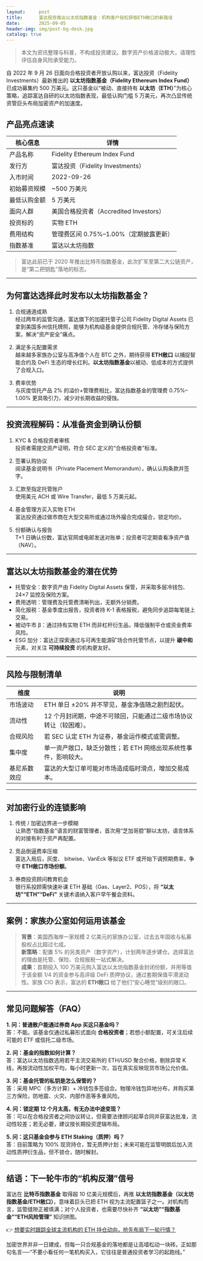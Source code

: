 ```yaml
---
layout:     post
title:      富达投资推出以太坊指数基金：机构客户轻松获取ETH敞口的新路径
date:       2025-09-05
header-img: img/post-bg-desk.jpg
catalog: true
---
```


> 本文为资讯整理与科普，不构成投资建议。数字资产价格波动极大，请理性评估自身风险承受能力。

自 2022 年 9 月 26 日面向合格投资者开放认购以来，富达投资（Fidelity Investments）最新推出的 **以太坊指数基金（Fidelity Ethereum Index Fund）** 已成功募集约 500 万美元。这只基金以“被动、直接持有 **以太坊（ETH）**”为核心策略，追踪富达自研的以太坊指数表现，最低认购门槛 5 万美元，再次凸显传统资管巨头布局加密资产的加速度。

## 产品亮点速读

| 核心信息 | 详情 |
| --- | --- |
| 产品名称 | Fidelity Ethereum Index Fund |
| 发行方 | 富达投资（Fidelity Investments） |
| 入市时间 | 2022-09-26 |
| 初始募资规模 | ~500 万美元 |
| 最低认购金额 | 5 万美元 |
| 面向人群 | 美国合格投资者（Accredited Investors） |
| 投资标的 | 实物 ETH |
| 费用结构 | 管理费区间 0.75%–1.00%（定期披露更新） |
| 指数基准 | 富达以太坊指数 |

> 富达此前已于 2020 年推出比特币指数基金，此次扩军至第二大公链资产，是“第二把钥匙”落地的标志。

---

## 为何富达选择此时发布以太坊指数基金？

1. 合规通道成熟  
   经过两年的监管沟通，富达旗下的加密托管子公司 Fidelity Digital Assets 已拿到美国多州信托牌照，能够为机构级基金提供合规托管、冷存储与保险方案，解决“资产安全”痛点。

2. 满足多元配置需求  
   越来越多家族办公室与高净值个人在 BTC 之外，期待获得 **ETH敞口** 以捕捉智能合约及 DeFi 生态的增长红利。**以太坊指数基金**以被动、低成本的方式提供了合规入口。

3. 费率优势  
   与灰度信托产品 2% 的溢价+管理费相比，富达指数基金的管理费 0.75%–1.00% 更具吸引力，减少对长期收益的侵蚀。

---

## 投资流程解码：从准备资金到确认份额

1. KYC & 合格投资者审核  
   投资者需提交资产证明，符合 SEC 定义的“合格投资者”标准。

2. 签署认购协议  
   阅读基金说明书（Private Placement Memorandum），确认认购条款并签字。

3. 汇款至指定托管账户  
   使用美元 ACH 或 Wire Transfer，最低 5 万美元起。

4. 基金管理方买入实物 ETH  
   富达投资通过做市商在大型交易所或通过场外撮合完成撮合，锁定均价。

5. 份额确认与报告  
   T+1 日确认份数，富达官网或电邮发送对账单；投资者可定期查看净资产值（NAV）。

---

## 富达以太坊指数基金的潜在优势

- 托管安全：数字资产由 Fidelity Digital Assets 保管，并采取多层冷钱包、24×7 监控及保险方案。  
- 费用透明：管理费及托管费清晰列出，无额外分销费。  
- 简化报税：基金季度出报告，投资者持 K-1 表格报税，避免同步追踪每笔链上交易。  
- 被动牛市 β：通过持有实物 ETH 而非杠杆衍生品，降低强制平仓或资金费率风险。  
- ESG 加分：富达正探索通过与可再生能源矿场合作托管节点，以提升 **碳中和** 元素，对关注 **可持续投资** 的机构更友好。

---

## 风险与限制清单

| 维度 | 说明 |
| --- | --- |
| 市场波动 | ETH 单日 ±20% 并不罕见，基金净值随之剧烈起伏。 |
| 流动性 | 12 个月封闭期，中途不可赎回，只能通过二级市场协议转让（较困难）。 |
| 合规风险 | 若 SEC 认定 ETH 为证券，基金运作模式或需调整。 |
| 集中度 | 单一资产敞口，缺乏分散性；若 ETH 网络出现系统性事件，影响较大。 |
| 基尼系数效应 | 富达的大型订单可能对市场造成临时滑点，增加交易成本。 |

---

## 对加密行业的连锁影响

1. 传统 / 加密边界进一步模糊  
   让熟悉“指数基金”语言的财富管理者，首次用“芝加哥腔”聊以太坊，语言体系的对接有利于资产再配置。

2. 竞品倒逼费率压缩  
   富达入局后，灰度、 bitwise、VanEck 等拟议 ETF 或开始下调预期费率，争夺 **ETH敞口市场份额**。

3. 券商投资顾问教育机会  
   银行系投顾需快速补课 ETH 基础（Gas、Layer2、POS），将 **“以太坊”“ETH”“DeFi”** 关键术语纳入客户早午餐会资料。

---

## 案例：家族办公室如何运用该基金

> **背景**：美国西海岸一家规模 2 亿美元的家族办公室，过去五年固收与私募股权占比超过七成。  
> **新策略**：配置 5% 的另类资产（数字资产），计划两年逐步建仓。选择富达的理由是托管、保险、合规报税一站式解决。  
> **成果**：首期投入 100 万美元购入富达以太坊指数基金封闭份额，并用等值于该金额 1/4 的资金参与高评级 DeFi 质押协议，通过套期保值平滑波动性。家族 CIO 表示，富达的 **ETH敞口** 给了他们“安心睡觉”级别的敞口。

---

## 常见问题解答（FAQ）

**1. 问：普通散户能通过券商 App 买这只基金吗？**  
答：不能。该基金仅通过私募形式面向 **合格投资者**；若想小额配置，可关注后续可能的 ETF 或信托二级市场。

**2. 问：基金的指数如何计算？**  
答：富达以太坊指数选用若干主流交易所的 ETH/USD 聚合价格，剔除异常 K 线，再按流动性加权平均，每小时更新一次，旨在真实反映现货市场公允价值。

**3. 问：基金托管的私钥是怎么保管的？**  
答：采用 MPC（多方计算）+ 冷钱包多签组合。物理冷钱包异地分布，并购买第三方保险，防地震、火灾、内部作恶等多重风险。

**4. 问：锁定期 12 个月太高，有无办法中途变现？**  
答：可以在合格投资者之间协议转让，但需要法律顾问起草合同并获富达批准，流动性较差；若无必要，建议按长期投资逻辑布局。

**5. 问：这只基金会参与 ETH Staking（质押）吗？**  
答：目前策略为 100% 现货持仓，暂无质押计划；未来可能在监管明朗后加入流动性质押衍生品，但不锁仓，随时解封。

---

## 结语：下一轮牛市的“机构反潜”信号

富达在 **比特币指数基金** 取得超 10 亿美元规模后，再推 **以太坊指数基金（以太坊指数基金/ETH敞口）**，意味着巨头已把 ETH 视为主流配置篮子之一。对机构而言，监管缝隙正被填满；对个人投资者，也需要尽快补齐 **“以太坊”“指数基金”“ETH风险管理”** 知识拼图。

👉 [想要实时跟踪全球主流机构的 ETH 持仓动向，抢先布局下一轮行情？](https://okxdog.com/)

加密世界并非一日建成，但每一只合规基金的落地都是让高墙松动一块砖。正如那句名言──“不要小看任何一笔机构买入，它往往是普通投资者学习的起跑线。”